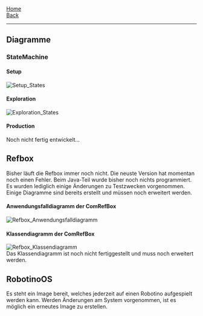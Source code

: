 [Home](home)  
[Back](DokuSolidus)
***
## Diagramme
### StateMachine
#### Setup

![Setup_States](https://gitlab.com/solidus/hefei/uploads/f6062f5955b10f2aeb0365c03865e7c4/Setup_States.JPG)
#### Exploration

![Exploration_States](https://gitlab.com/solidus/hefei/uploads/51a0e625881062d22d1c8046637d34f8/Exploration_States.JPG)

#### Production

Noch nicht fertig entwickelt...

## Refbox
Bisher läuft die Refbox immer noch nicht. Die neuste Version hat momentan noch einen Fehler. Beim Java-Teil wurde bisher noch nichts programmiert. Es wurden lediglich einige Änderungen zu Testzwecken vorgenommen. Einige Diagramme sind bereits erstellt und müssen noch erweitert werden. 
#### Anwendungsfalldiagramm der ComRefBox 
![Refbox_Anwendungsfalldiagramm](https://gitlab.com/solidus/hefei/uploads/5be944d9b32d290ad90b65b660392a5c/Refbox_Anwendungsfalldiagramm.jpg)  
#### Klassendiagramm der ComRefBox
![Refbox_Klassendiagramm](https://gitlab.com/solidus/hefei/uploads/e5711e13fa1c3e0d472122d87df6a61a/Refbox_Klassendiagramm.jpg)  
Das Klassendiagramm ist noch nicht fertiggestellt und muss noch erweitert werden.
## RobotinoOS
Es steht ein Image bereit, welches jederzeit auf einen Robotino aufgespielt werden kann. Werden Änderungen am System vorgenommen, ist es möglich ein erneutes Image zu erstellen.

